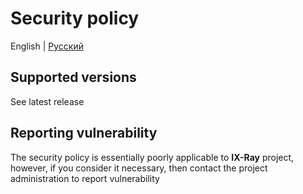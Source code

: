 # Security policy

English | [Русский](./doc/SECURITY.rus.md)

## Supported versions

See latest release

## Reporting vulnerability

The security policy is essentially poorly applicable to __IX-Ray__ project, however, if you consider it necessary, then contact the project administration to report vulnerability
